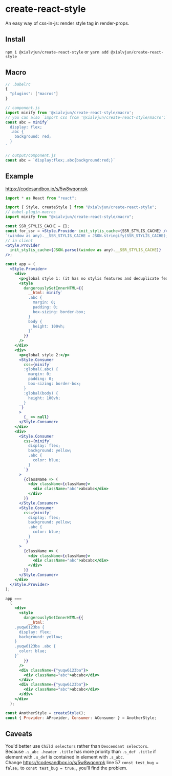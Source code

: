 # create-react-style

An easy way of css-in-js: render style tag in render-props.

## Install

`npm i @xialvjun/create-react-style` or `yarn add @xialvjun/create-react-style`

## Macro

```js
// .babelrc
{
  "plugins": ["macros"]
}

// component.js
import minify from '@xialvjun/create-react-style/macro';
// you can also `import css from '@xialvjun/create-react-style/macro';` or whatever, but you can not `const css = minify;`
const abc = minify`
  display: flex;
  .abc {
    background: red;
  }
`

// output/component.js
const abc = `display:flex;.abc{background:red;}`
```

## Example

https://codesandbox.io/s/5w8wqonrpk

```jsx
import * as React from "react";

import { Style, createStyle } from "@xialvjun/create-react-style";
// babel-plugin-macros
import minify from "@xialvjun/create-react-style/macro";

const SSR_STYLIS_CACHE = {};
const for_ssr = <Style.Provider init_stylis_cache={SSR_STYLIS_CACHE} />;
`(window as any).__SSR_STYLIS_CACHE = JSON.stringify(SSR_STYLIS_CACHE);`;
// in client
<Style.Provider
  init_stylis_cache={JSON.parse((window as any).__SSR_STYLIS_CACHE)}
/>;

const app = (
  <Style.Provider>
    <div>
      <p>global style 1: (it has no stylis features and deduplicate feature)</p>
      <style
        dangerouslySetInnerHTML={{
          __html: minify`
          .abc {
            margin: 0;
            padding: 0;
            box-sizing: border-box;
          }
          body {
            height: 100vh;
          }`
        }}
      />
    </div>
    <div>
      <p>global style 2:</p>
      <Style.Consumer
        css={minify`
        :global(.abc) {
          margin: 0;
          padding: 0;
          box-sizing: border-box;
        }
        :global(body) {
          height: 100vh;
        }
      `}
      >
        {_ => null}
      </Style.Consumer>
    </div>
    <div>
      <Style.Consumer
        css={minify`
          display: flex;
          background: yellow;
          .abc {
            color: blue;
          }
        `}
      >
        {className => (
          <div className={className}>
            <div className="abc">abcabc</div>
          </div>
        )}
      </Style.Consumer>
      <Style.Consumer
        css={minify`
          display: flex;
          background: yellow;
          .abc {
            color: blue;
          }
        `}
      >
        {className => (
          <div className={className}>
            <div className="abc">abcabc</div>
          </div>
        )}
      </Style.Consumer>
    </div>
  </Style.Provider>
);

app ===
  (
    <div>
      <style
        dangerouslySetInnerHTML={{
          __html: `
    .yuqw6123ba {
      display: flex;
      background: yellow;
    }
    .yuqw6123ba .abc {
      color: blue;
    }`
        }}
      />
      <div className={"yuqw6123ba"}>
        <div className="abc">abcabc</div>
      </div>
      <div className={"yuqw6123ba"}>
        <div className="abc">abcabc</div>
      </div>
    </div>
  );

const AnotherStyle = createStyle();
const { Provider: AProvider, Consumer: AConsumer } = AnotherStyle;
```

## Caveats

You'd better use `Child selectors` rather than `Descendant selectors`.  
Because `.s_abc .header .title` has more priority than `.s_def .title` if element with `.s_def` is contained in element with `.s_abc`.  
Change https://codesandbox.io/s/5w8wqonrpk line 57 `const test_bug = false;` to `const test_bug = true;`, you'll find the problem.
